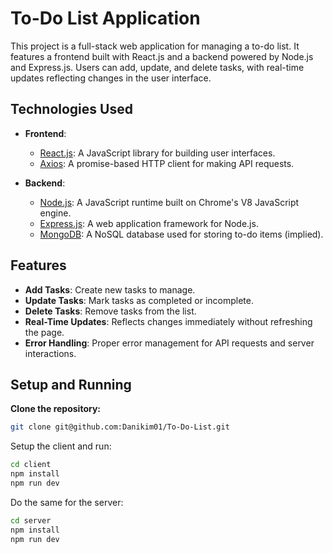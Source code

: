 # To-Do List Application

This project is a full-stack web application for managing a to-do list. It features a frontend built with React.js and a backend powered by Node.js and Express.js. Users can add, update, and delete tasks, with real-time updates reflecting changes in the user interface.

## Technologies Used

- **Frontend**:
  - [React.js](https://reactjs.org/): A JavaScript library for building user interfaces.
  - [Axios](https://axios-http.com/): A promise-based HTTP client for making API requests.

- **Backend**:
  - [Node.js](https://nodejs.org/): A JavaScript runtime built on Chrome's V8 JavaScript engine.
  - [Express.js](https://expressjs.com/): A web application framework for Node.js.
  - [MongoDB](https://www.mongodb.com/): A NoSQL database used for storing to-do items (implied).

## Features

- **Add Tasks**: Create new tasks to manage.
- **Update Tasks**: Mark tasks as completed or incomplete.
- **Delete Tasks**: Remove tasks from the list.
- **Real-Time Updates**: Reflects changes immediately without refreshing the page.
- **Error Handling**: Proper error management for API requests and server interactions.

## Setup and Running

**Clone the repository:**

```bash
git clone git@github.com:Danikim01/To-Do-List.git
```

Setup the client and run:

```bash
cd client
npm install
npm run dev
```

Do the same for the server:

```bash
cd server
npm install
npm run dev
```